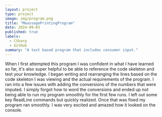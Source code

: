 ```yaml
---
layout: project
type: project
image: img/program.png
title: "MeassagePrintingProgram"
date: 2024-09-03
published: true
labels:
  - CSharp
  - GitHub
summary: "A text based program that includes consumer input."
---
```



When I first attempted this program I was confident in what I have learned so far, it's also super helpful to be able to reference the code skeleton and test your knowledge. I began writing and rearranging the lines based on the code skeleton I was viewing and the actual requirements of the program. I ran into a few issues with adding the conversions of the numbers that were imputed. I simply forgot how to word the conversions and ended up not being able to run my program smoothly for the first few runs. I left out some key ReadLine commands but quickly realized. Once that was fixed my program ran smoothly. I was very excited and amazed how it looked on the console. 

